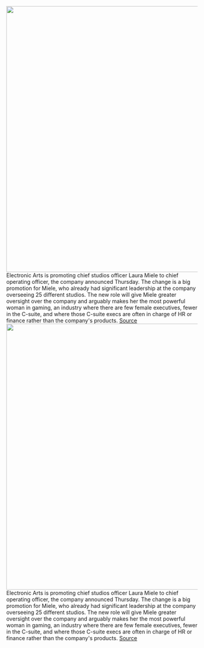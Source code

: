 <img src='https://cdn.vox-cdn.com/thumbor/1_4xQUeId7nv9LBb1FqKsFAYW40=/0x0:4910x3319/1200x800/filters:focal(3139x241:3923x1025)/cdn.vox-cdn.com/uploads/chorus_image/image/69934905/1145669613.0.jpg' width='700px' /><br/>
Electronic Arts is promoting chief studios officer Laura Miele to chief operating officer, the company announced Thursday. The change is a big promotion for Miele, who already had significant leadership at the company overseeing 25 different studios. The new role will give Miele greater oversight over the company and arguably makes her the most powerful woman in gaming, an industry where there are few female executives, fewer in the C-suite, and where those C-suite execs are often in charge of HR or finance rather than the company's products.
<a href='https://www.theverge.com/2021/9/30/22703469/ea-promotes-laura-miele-chief-studios-operating-officer-coo'> Source <a/><img src='https://cdn.vox-cdn.com/thumbor/1_4xQUeId7nv9LBb1FqKsFAYW40=/0x0:4910x3319/1200x800/filters:focal(3139x241:3923x1025)/cdn.vox-cdn.com/uploads/chorus_image/image/69934905/1145669613.0.jpg' width='700px' /><br/>
Electronic Arts is promoting chief studios officer Laura Miele to chief operating officer, the company announced Thursday. The change is a big promotion for Miele, who already had significant leadership at the company overseeing 25 different studios. The new role will give Miele greater oversight over the company and arguably makes her the most powerful woman in gaming, an industry where there are few female executives, fewer in the C-suite, and where those C-suite execs are often in charge of HR or finance rather than the company's products.
<a href='https://www.theverge.com/2021/9/30/22703469/ea-promotes-laura-miele-chief-studios-operating-officer-coo'> Source <a/>